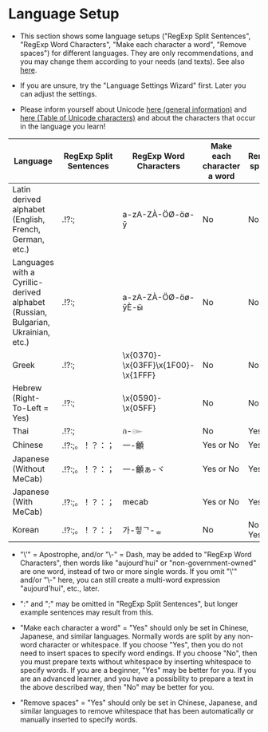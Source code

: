 # Language Setup

*   This section shows some language setups ("RegExp Split Sentences", "RegExp Word Characters", "Make each character a word", "Remove spaces") for different languages. They are only recommendations, and you may change them according to your needs (and texts). See also [here](#go1).  
      
    
*   If you are unsure, try the "Language Settings Wizard" first. Later you can adjust the settings.  
      
    
*   Please inform yourself about Unicode [here (general information)](http://en.wikipedia.org/wiki/Unicode) and [here (Table of Unicode characters)](http://unicode.coeurlumiere.com/) and about the characters that occur in the language you learn!  
      
    
| **Language**                                                                     | **RegExp Split Sentences** | **RegExp Word Characters** | **Make each character a word** | **Remove spaces** |
|----------------------------------------------------------------------------------|----------------------------|----------------------------|---------------------------------|---------------|
| Latin derived alphabet (English, French, German, etc.)                           | .!?:;                      | a-zA-ZÀ-ÖØ-öø-ȳ | No | No | 
| Languages with a Cyrillic-derived alphabet (Russian, Bulgarian, Ukrainian, etc.) | .!?:;                      | a-zA-ZÀ-ÖØ-öø-ȳЀ-ӹ | No |  No |
| Greek                                                                            | .!?:;                      | \x{0370}-\x{03FF}\x{1F00}-\x{1FFF} | No | No | 
| Hebrew (Right-To-Left = Yes)                                                     | .!?:;                      | \x{0590}-\x{05FF} | No | No |
| Thai                                                                             | .!?:;                      | ก-๛     | No | Yes |
| Chinese                                                                          | .!?:;。！？：；              | 一-龥 | Yes or No | Yes |
| Japanese (Without MeCab)                                                         | .!?:;。！？：；              | 一-龥ぁ-ヾ | Yes or No | Yes |
| Japanese (With MeCab)                                                            | .!?:;。！？：；              | mecab | Yes or No | Yes |
| Korean                                                                           | .!?:;。！？：；              | 가-힣ᄀ-ᇂ | No | No or Yes |

      
    
*   "\\'" = Apostrophe, and/or "\\-" = Dash, may be added to "RegExp Word Characters", then words like "aujourd'hui" or "non-government-owned" are one word, instead of two or more single words. If you omit "\\'" and/or "\\-" here, you can still create a multi-word expression "aujourd'hui", etc., later.  
      
    
*   ":" and ";" may be omitted in "RegExp Split Sentences", but longer example sentences may result from this.  
      
    
*   "Make each character a word" = "Yes" should only be set in Chinese, Japanese, and similar languages. Normally words are split by any non-word character or whitespace. If you choose "Yes", then you do not need to insert spaces to specify word endings. If you choose "No", then you must prepare texts without whitespace by inserting whitespace to specify words. If you are a beginner, "Yes" may be better for you. If you are an advanced learner, and you have a possibility to prepare a text in the above described way, then "No" may be better for you.  
      
    
*   "Remove spaces" = "Yes" should only be set in Chinese, Japanese, and similar languages to remove whitespace that has been automatically or manually inserted to specify words.